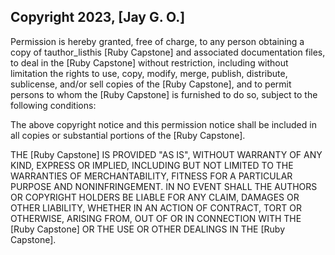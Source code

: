## Copyright 2023, [Jay G. O.]

Permission is hereby granted, free of charge, to any person obtaining a copy of tauthor_listhis [Ruby Capstone] and associated documentation files, to deal in the [Ruby Capstone] without restriction, including without limitation the rights to use, copy, modify, merge, publish, distribute, sublicense, and/or sell copies of the [Ruby Capstone], and to permit persons to whom the [Ruby Capstone] is furnished to do so, subject to the following conditions:

The above copyright notice and this permission notice shall be included in all copies or substantial portions of the [Ruby Capstone].

THE [Ruby Capstone] IS PROVIDED "AS IS", WITHOUT WARRANTY OF ANY KIND, EXPRESS OR IMPLIED, INCLUDING BUT NOT LIMITED TO THE WARRANTIES OF MERCHANTABILITY, FITNESS FOR A PARTICULAR PURPOSE AND NONINFRINGEMENT. IN NO EVENT SHALL THE AUTHORS OR COPYRIGHT HOLDERS BE LIABLE FOR ANY CLAIM, DAMAGES OR OTHER LIABILITY, WHETHER IN AN ACTION OF CONTRACT, TORT OR OTHERWISE, ARISING FROM, OUT OF OR IN CONNECTION WITH THE [Ruby Capstone] OR THE USE OR OTHER DEALINGS IN THE [Ruby Capstone].